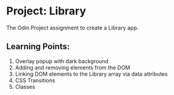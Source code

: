 # Project: Library

The Odin Project assignment to create a Library app.

## Learning Points:

1. Overlay popup with dark background
2. Adding and removing elements from the DOM
3. Linking DOM elements to the Library array via data attributes
4. CSS Transitions
5. Classes